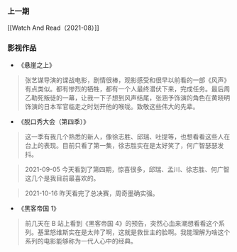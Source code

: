 ### 上一期

[[Watch And Read（2021-08）]]

### 影视作品

- 《悬崖之上》

> 张艺谋导演的谍战电影，剧情很棒，观影感受和很早以前看的一部《风声》有点类似。都有惨烈的牺牲，都有一个人最终潜伏下来，完成任务。最后周乙勒死叛徒的一幕，让我一下子想到风声结尾，张涵予饰演的角色在黄晓明饰演的日本军官临走之时划开他的喉咙。致敬这些伟大的先辈。

- 《脱口秀大会（第四季）》

> 这一季有我几个熟悉的新人，像徐志胜、邱瑞、吐提等，也想看看这些人在台上的表现。目前只看了第一集，徐志胜实在是太好笑了，何广智瑟瑟发抖。

> 2021-09-05
> 今天看到了第四期，惊喜很多，邱瑞、孟川、徐志胜、何广智这几个是我目前最喜欢的。

> 2021-10-16
> 昨天看完了总决赛，周奇墨确实强。

- 《黑客帝国 1》

> 前几天在 B 站上看到《黑客帝国 4》的预告，突然心血来潮想看看这个系列。基里怒维斯实在是太帅了啊，这就是救世主的脸啊。我能理解为啥这个系列的电影能够称为一代人心中的经典。
